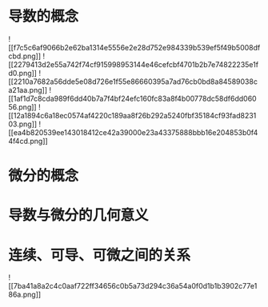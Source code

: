 # 导数的概念 
![[f7c5c6af9066b2e62ba1314e5556e2e28d752e984339b539ef5f49b5008dfcbd.png]]
![[2279413d2e55a742f74cf915998953144e46cefcbf4701b2b7e74822235e1fd0.png]]
![[2210a7682a56dde5e08d726e1f55e86660395a7ad76cb0bd8a84589038ca21aa.png]]
![[1af1d7c8cda989f6dd40b7a7f4bf24efc160fc83a8f4b00778dc58df6dd06056.png]]
![[12a1894c6a18ec0574af4220c189aa8f26b292a5240fbf35184cf93fad823103.png]]
![[ea4b820539ee143018412ce42a39000e23a43375888bbb16e204853b0f44f4cd.png]]
# 微分的概念

# 导数与微分的几何意义

# 连续、可导、可微之间的关系
![[7ba41a8a2c4c0aaf722ff34656c0b5a73d294c36a54a0f0d1b1b3902c77e186a.png]]